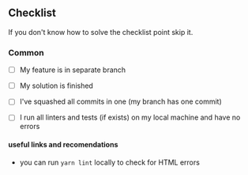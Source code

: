 ## Checklist

If you don't know how to solve the checklist point skip it.

### Common

- [ ] My feature is in separate branch
- [ ] My solution is finished
- [ ] I've squashed all commits in one (my branch has one commit)
- [ ] I run all linters and tests (if exists) on my local machine and have no errors


#### useful links and recomendations

- you can run `yarn lint` locally to check for HTML errors

